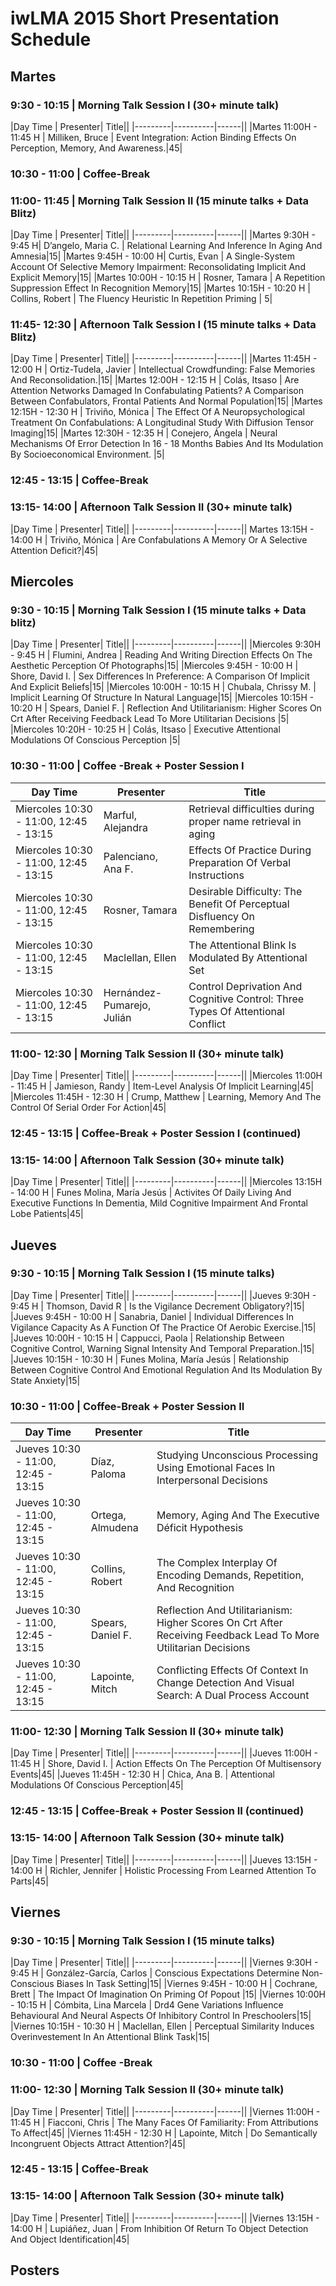 # iwLMA 2015 Short Presentation Schedule

## Martes

### 9:30 - 10:15 | Morning Talk Session I (30+ minute talk)

|Day Time | Presenter| Title||
|---------|----------|------||
|Martes 11:00H - 11:45 H  |  Milliken, Bruce  |  Event Integration: Action Binding Effects On Perception, Memory, And Awareness.|45|

### 10:30 - 11:00 | Coffee-Break

### 11:00- 11:45 | Morning Talk Session II (15 minute talks + Data Blitz)

|Day Time | Presenter| Title||
|---------|----------|------||
|Martes 9:30H - 9:45 H|  D’angelo, Maria C.  |  Relational Learning And Inference In Aging And Amnesia|15|
|Martes 9:45H - 10:00 H|  Curtis, Evan  |  A Single-System Account Of Selective Memory Impairment: Reconsolidating Implicit And Explicit Memory|15|
|Martes 10:00H - 10:15 H  |  Rosner, Tamara  |  A Repetition Suppression Effect In Recognition Memory|15|
|Martes 10:15H - 10:20 H  |  Collins, Robert  |  The Fluency Heuristic In Repetition Priming | 5|

### 11:45- 12:30 | Afternoon Talk Session I (15 minute talks + Data Blitz)

|Day Time | Presenter| Title||
|---------|----------|------||
|Martes 11:45H - 12:00 H  |  Ortiz-Tudela, Javier  |  Intellectual Crowdfunding: False Memories And Reconsolidation.|15|
|Martes 12:00H - 12:15 H  |  Colás, Itsaso  |  Are Attention Networks Damaged In Confabulating Patients? A Comparison Between Confabulators, Frontal Patients And Normal Population|15|
|Martes 12:15H - 12:30 H  |  Triviño, Mónica  |  The Effect Of A Neuropsychological Treatment On Confabulations: A Longitudinal Study With Diffusion Tensor Imaging|15|
|Martes 12:30H - 12:35 H  |  Conejero, Ángela  |  Neural Mechanisms Of Error Detection In 16 - 18 Months Babies And Its Modulation By Socioeconomical Environment. |5|

### 12:45 - 13:15 | Coffee-Break

### 13:15- 14:00 | Afternoon Talk Session II (30+ minute talk)

|Day Time | Presenter| Title||
|---------|----------|------||
Martes 13:15H - 14:00 H  |  Triviño, Mónica  |  Are Confabulations A Memory Or A Selective Attention Deficit?|45|

## Miercoles

### 9:30 - 10:15 | Morning Talk Session I (15 minute talks + Data blitz)


|Day Time | Presenter| Title||
|---------|----------|------||
|Miercoles 9:30H - 9:45 H  |  Flumini, Andrea  |  Reading And Writing Direction Effects On The Aesthetic Perception Of Photographs|15|
|Miercoles 9:45H - 10:00 H  |  Shore, David I.  |  Sex Differences In Preference: A Comparison Of Implicit And Explicit Beliefs|15|
|Miercoles 10:00H - 10:15 H  |  Chubala, Chrissy M.  |  Implicit Learning Of Structure In Natural Language|15|
|Miercoles 10:15H - 10:20 H  |  Spears, Daniel F.  |  Reflection And Utilitarianism: Higher Scores On Crt After Receiving Feedback Lead To More Utilitarian Decisions |5|
|Miercoles 10:20H - 10:25 H  |  Colás, Itsaso  |  Executive Attentional Modulations Of Conscious Perception |5|

### 10:30 - 11:00 | Coffee -Break + Poster Session I

|Day Time | Presenter| Title|
|---------|----------|------|
| Miercoles 10:30 - 11:00, 12:45 - 13:15|  Marful, Alejandra  | Retrieval difficulties during proper name retrieval in aging |
| Miercoles 10:30 - 11:00, 12:45 - 13:15| Palenciano, Ana F.  |  Effects Of Practice During Preparation Of Verbal Instructions |
| Miercoles 10:30 - 11:00, 12:45 - 13:15| Rosner, Tamara  |  Desirable Difficulty: The Benefit Of Perceptual Disfluency On Remembering |
| Miercoles 10:30 - 11:00, 12:45 - 13:15| Maclellan, Ellen  |  The Attentional Blink Is Modulated By Attentional Set |
| Miercoles 10:30 - 11:00, 12:45 - 13:15| Hernández-Pumarejo, Julián   |  Control Deprivation And Cognitive Control: Three Types Of Attentional Conflict |

### 11:00- 12:30 | Morning Talk Session II (30+ minute talk)

|Day Time | Presenter| Title||
|---------|----------|------||
|Miercoles 11:00H - 11:45 H  |  Jamieson, Randy  |  Item-Level Analysis Of Implicit Learning|45|
|Miercoles 11:45H - 12:30 H  |  Crump, Matthew  |  Learning, Memory And The Control Of Serial Order For Action|45|

### 12:45 - 13:15 | Coffee-Break + Poster Session I (continued)


### 13:15- 14:00 | Afternoon Talk Session (30+ minute talk)

|Day Time | Presenter| Title||
|---------|----------|------||
|Miercoles 13:15H - 14:00 H  |  Funes Molina, María Jesús  |  Activites Of Daily Living And Executive Functions In Dementia, Mild Cognitive Impairment And Frontal Lobe Patients|45|

## Jueves

### 9:30 - 10:15 | Morning Talk Session I (15 minute talks)

|Day Time | Presenter| Title||
|---------|----------|------||
|Jueves 9:30H - 9:45 H  |  Thomson, David R  |  Is the Vigilance Decrement Obligatory?|15|
|Jueves 9:45H - 10:00 H  |  Sanabria, Daniel  |  Individual Differences In Vigilance Capacity As A Function Of The Practice Of Aerobic Exercise.|15|
|Jueves 10:00H - 10:15 H  |  Cappucci, Paola  |  Relationship Between Cognitive Control, Warning Signal Intensity And Temporal Preparation.|15|
|Jueves 10:15H - 10:30 H  |  Funes Molina, María Jesús  |  Relationship Between Cognitive Control And Emotional Regulation And Its Modulation By State Anxiety|15|

### 10:30 - 11:00 | Coffee-Break + Poster Session II

|Day Time | Presenter| Title|
|---------|----------|------|
|Jueves 10:30 - 11:00, 12:45 - 13:15|  Díaz, Paloma  |  Studying Unconscious Processing Using Emotional Faces In Interpersonal Decisions
|Jueves 10:30 - 11:00, 12:45 - 13:15|  Ortega, Almudena   |  Memory, Aging And The Executive Déficit Hypothesis
|Jueves 10:30 - 11:00, 12:45 - 13:15|  Collins, Robert  |  The Complex Interplay Of Encoding Demands, Repetition, And Recognition
|Jueves 10:30 - 11:00, 12:45 - 13:15|  Spears, Daniel F.  |  Reflection And Utilitarianism: Higher Scores On Crt After Receiving Feedback Lead To More Utilitarian Decisions
|Jueves 10:30 - 11:00, 12:45 - 13:15|  Lapointe, Mitch  |  Conflicting Effects Of Context In Change Detection And Visual Search:  A Dual Process Account

### 11:00- 12:30 | Morning Talk Session II (30+ minute talk)

|Day Time | Presenter| Title||
|---------|----------|------||
|Jueves 11:00H - 11:45 H  |  Shore, David I.  |  Action Effects On The Perception Of Multisensory Events|45|
|Jueves 11:45H - 12:30 H  |  Chica, Ana B.  |  Attentional Modulations Of Conscious Perception|45|

### 12:45 - 13:15 | Coffee-Break + Poster Session II (continued)

### 13:15- 14:00 | Afternoon Talk Session (30+ minute talk)

|Day Time | Presenter| Title||
|---------|----------|------||
|Jueves 13:15H - 14:00 H  |  Richler, Jennifer  |  Holistic Processing From Learned Attention To Parts|45|

## Viernes

### 9:30 - 10:15 | Morning Talk Session I (15 minute talks)

|Day Time | Presenter| Title||
|---------|----------|------||
|Viernes 9:30H - 9:45 H  |  González-García, Carlos  |  Conscious Expectations Determine Non-Conscious Biases In Task Setting|15|
|Viernes 9:45H - 10:00 H  |  Cochrane, Brett  |  The Impact Of Imagination On Priming Of Popout |15|
|Viernes 10:00H - 10:15 H  |  Cómbita, Lina Marcela  |  Drd4 Gene Variations Influence Behavioural And Neural Aspects Of Inhibitory Control In Preschoolers|15|
|Viernes 10:15H - 10:30 H  |  Maclellan, Ellen  |  Perceptual Similarity Induces Overinvestement In An Attentional Blink Task|15|

### 10:30 - 11:00 | Coffee -Break

### 11:00- 12:30 | Morning Talk Session II (30+ minute talk)

|Day Time | Presenter| Title||
|---------|----------|------||
|Viernes 11:00H - 11:45 H  |  Fiacconi, Chris  |  The Many Faces Of Familiarity: From Attributions To Affect|45|
|Viernes 11:45H - 12:30 H  |  Lapointe, Mitch  |  Do Semantically Incongruent Objects Attract Attention?|45|

### 12:45 - 13:15 | Coffee-Break

### 13:15- 14:00 | Afternoon Talk Session (30+ minute talk)

|Day Time | Presenter| Title||
|---------|----------|------||
|Viernes 13:15H - 14:00 H  |  Lupiáñez, Juan  |  From Inhibition Of Return To Object Detection And Object Identification|45|

## Posters



